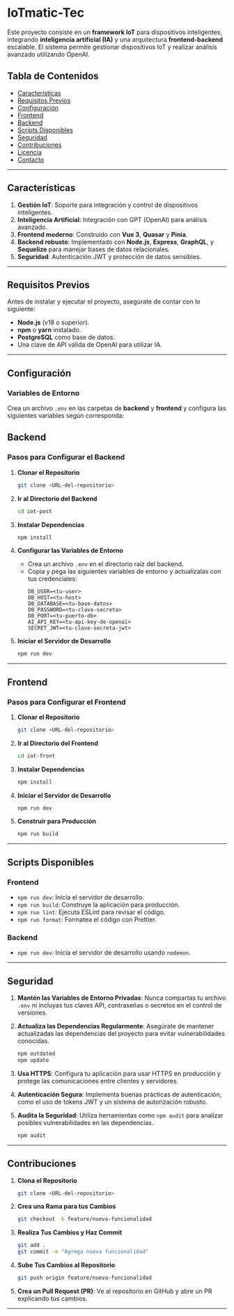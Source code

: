 # IoTmatic-Tec

Este proyecto consiste en un **framework IoT** para dispositivos inteligentes, integrando **inteligencia artificial (IA)** y una arquitectura **frontend-backend** escalable. El sistema permite gestionar dispositivos IoT y realizar análisis avanzado utilizando OpenAI.

## Tabla de Contenidos

- [Características](#características)
- [Requisitos Previos](#requisitos-previos)
- [Configuración](#configuración)
- [Frontend](#frontend)
- [Backend](#backend)
- [Scripts Disponibles](#scripts-disponibles)
- [Seguridad](#seguridad)
- [Contribuciones](#contribuciones)
- [Licencia](#licencia)
- [Contacto](#contacto)

---

## Características

1. **Gestión IoT**: Soporte para integración y control de dispositivos inteligentes.
2. **Inteligencia Artificial**: Integración con GPT (OpenAI) para análisis avanzado.
3. **Frontend moderno**: Construido con **Vue 3**, **Quasar** y **Pinia**.
4. **Backend robusto**: Implementado con **Node.js**, **Express**, **GraphQL**, y **Sequelize** para manejar bases de datos relacionales.
5. **Seguridad**: Autenticación JWT y protección de datos sensibles.

---

## Requisitos Previos

Antes de instalar y ejecutar el proyecto, asegúrate de contar con lo siguiente:

- **Node.js** (v18 o superior).
- **npm** o **yarn** instalado.
- **PostgreSQL** como base de datos.
- Una clave de API válida de OpenAI para utilizar IA.

---

## Configuración

### Variables de Entorno

Crea un archivo `.env` en las carpetas de **backend** y **frontend** y configura las siguientes variables según corresponda:

## Backend

### Pasos para Configurar el Backend

1. **Clonar el Repositorio**
   ```bash
   git clone <URL-del-repositorio>
   ```

2. **Ir al Directorio del Backend**
   ```bash
   cd iot-post
   ```

3. **Instalar Dependencias**
   ```bash
   npm install
   ```

4. **Configurar las Variables de Entorno**
   - Crea un archivo `.env` en el directorio raíz del backend.
   - Copia y pega las siguientes variables de entorno y actualízalas con tus credenciales:
     ```env
     DB_USER=<tu-user>
     DB_HOST=<tu-host>
     DB_DATABASE=<tu-base-datos>
     DB_PASSWORD=<tu-clave-secreta>
     DB_PORT=<tu-puerto-db>
     AI_API_KEY=<tu-api-key-de-openai>
     SECRET_JWT=<tu-clave-secreta-jwt>
     ```
5. **Iniciar el Servidor de Desarrollo**
   ```bash
   npm run dev
   ```

---

## Frontend

### Pasos para Configurar el Frontend

1. **Clonar el Repositorio**
   ```bash
   git clone <URL-del-repositorio>
   ```

2. **Ir al Directorio del Frontend**
   ```bash
   cd iot-front
   ```

3. **Instalar Dependencias**
   ```bash
   npm install
   ```

4. **Iniciar el Servidor de Desarrollo**
   ```bash
   npm run dev
   ```

5. **Construir para Producción**
   ```bash
   npm run build
   ```

---

## Scripts Disponibles

### Frontend
- `npm run dev`: Inicia el servidor de desarrollo.
- `npm run build`: Construye la aplicación para producción.
- `npm run lint`: Ejecuta ESLint para revisar el código.
- `npm run format`: Formatea el código con Prettier.

### Backend
- `npm run dev`: Inicia el servidor de desarrollo usando `nodemon`.

---

## Seguridad

1. **Mantén las Variables de Entorno Privadas**: Nunca compartas tu archivo `.env` ni incluyas tus claves API, contraseñas o secretos en el control de versiones.

2. **Actualiza las Dependencias Regularmente**: Asegúrate de mantener actualizadas las dependencias del proyecto para evitar vulnerabilidades conocidas.
   ```bash
   npm outdated
   npm update
   ```

3. **Usa HTTPS**: Configura tu aplicación para usar HTTPS en producción y protege las comunicaciones entre clientes y servidores.

4. **Autenticación Segura**: Implementa buenas prácticas de autenticación, como el uso de tokens JWT y un sistema de autorización robusto.

5. **Audita la Seguridad**: Utiliza herramientas como `npm audit` para analizar posibles vulnerabilidades en las dependencias.
   ```bash
   npm audit
   ```

---

## Contribuciones

1. **Clona el Repositorio**
   ```bash
   git clone <URL-del-repositorio>
   ```

2. **Crea una Rama para tus Cambios**
   ```bash
   git checkout -b feature/nueva-funcionalidad
   ```

3. **Realiza Tus Cambios y Haz Commit**
   ```bash
   git add .
   git commit -m "Agrega nueva funcionalidad"
   ```

4. **Sube Tus Cambios al Repositorio**
   ```bash
   git push origin feature/nueva-funcionalidad
   ```

5. **Crea un Pull Request (PR)**: Ve al repositorio en GitHub y abre un PR explicando tus cambios.

---